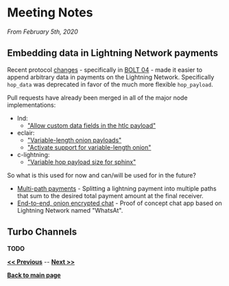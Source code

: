 # Meeting Notes

_From February 5th, 2020_


## Embedding data in Lightning Network payments

Recent protocol [changes](https://github.com/lightningnetwork/lightning-rfc/pull/619) - specifically in [BOLT 04](https://github.com/lightningnetwork/lightning-rfc/blob/master/04-onion-routing.md) - made it easier to append arbitrary data in payments on the Lightning Network. Specifically `hop_data` was deprecated in favor of the much more flexible `hop_payload`.

Pull requests have already been merged in all of the major node implementations:
* lnd:
  * ["Allow custom data fields in the htlc payload"](https://github.com/lightningnetwork/lnd/issues/3670)
* eclair:
  * ["Variable-length onion payloads"](https://github.com/ACINQ/eclair/pull/976)
  * ["Activate support for variable-length onion"](https://github.com/ACINQ/eclair/pull/1087)
* c-lightning:
  * ["Variable hop payload size for sphinx"](https://github.com/ElementsProject/lightning/pull/2689)

So what is this used for now and can/will be used for in the future?
* [Multi-path payments](https://lists.linuxfoundation.org/pipermail/lightning-dev/2018-February/000993.html) - Splitting a lightning payment into multiple paths that sum to the desired total payment amount at the final receiver.
* [End-to-end, onion encrypted chat](https://github.com/joostjager/whatsat) - Proof of concept chat app based on Lightning Network named "WhatsAt".


## Turbo Channels

__TODO__


__[<< Previous](https://learn-by-doing.github.io/socratic-meetups/meeting-notes/2020-01-15)__ -- __[Next >>](https://learn-by-doing.github.io/socratic-meetups/meeting-notes/2020-03-04)__

__[Back to main page](https://learn-by-doing.github.io/socratic-meetups/)__
